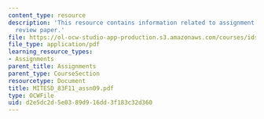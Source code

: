 ```yaml
---
content_type: resource
description: 'This resource contains information related to assignment 9: critical
  review paper.'
file: https://ol-ocw-studio-app-production.s3.amazonaws.com/courses/ids-900-doctoral-seminar-in-engineering-systems-fall-2011/d2e5dc2d5e0389d916dd3f183c32d360_MITESD_83F11_assn09.pdf
file_type: application/pdf
learning_resource_types:
- Assignments
parent_title: Assignments
parent_type: CourseSection
resourcetype: Document
title: MITESD_83F11_assn09.pdf
type: OCWFile
uid: d2e5dc2d-5e03-89d9-16dd-3f183c32d360
---
```

